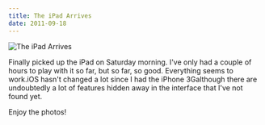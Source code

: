 ```yaml
---
title: The iPad Arrives
date: 2011-09-18
---
```


![The iPad Arrives](https://source.unsplash.com/FHnnjk1Yj7Y/1600x900)

Finally picked up the iPad on Saturday morning. I've only had a couple of hours to play with it so far, but so far, so good. Everything seems to work.iOS hasn't changed a lot since I had the iPhone 3Galthough there are undoubtedly a lot of features hidden away in the interface that I've not found yet.

Enjoy the photos!